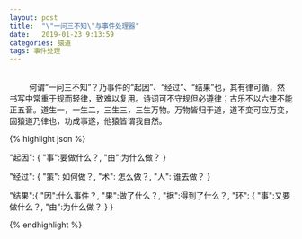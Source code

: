 ```yaml
---
layout: post
title:  "\"一问三不知\"与事件处理器"
date:   2019-01-23 9:13:59
categories: 猿道
tags: 事件处理
---
```

<br>  
&emsp;&emsp;&ensp;何谓“一问三不知”？乃事件的“起因”、“经过”、“结果”也，其有律可循，然书写中常重于规而轻律，致难以复用。诗词可不守规但必遵律；古乐不以六律不能正五音。道生一，一生二，三生三，三生万物。万物皆归于道，道不变可应万变，固猿道乃律也，功成事遂，他猿皆谓我自然。

{% highlight json %}

"起因": {
    "事":要做什么？,
    "由":为什么做？
}

"经过": {
    "策": 如何做？,
    "术": 怎么做？,
    "人": 谁去做？
}

"结果":{
    "因":什么事件？,
    "果":做了什么？,
    "据":得到了什么？,
    "环": {
        "事":又要做什么？,
        "由":为什么做？
    }
}

{% endhighlight %}